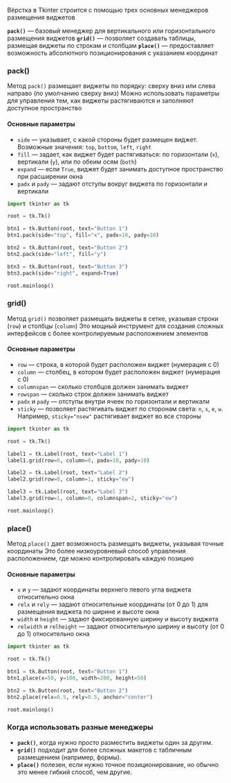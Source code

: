 Вёрстка в Tkinter строится с помощью трех основных менеджеров размещения виджетов

**`pack()`** — базовый менеджер для вертикального или горизонтального размещения виджетов
**`grid()`** — позволяет создавать таблицы, размещая виджеты по строкам и столбцам
**`place()`** — предоставляет возможность абсолютного позиционирования с указанием координат

### pack()
Метод `pack()` размещает виджеты по порядку: сверху вниз или слева направо (по умолчанию сверху вниз)
Можно использовать параметры для управления тем, как виджеты растягиваются и заполняют доступное пространство

#### Основные параметры
- `side` — указывает, с какой стороны будет размещен виджет. Возможные значения: `top`, `bottom`, `left`, `right`
- `fill` — задает, как виджет будет растягиваться: по горизонтали (`x`), вертикали (`y`), или по обеим осям (`both`)
- `expand` — если `True`, виджет будет занимать доступное пространство при расширении окна
- `padx` и `pady` — задают отступы вокруг виджета по горизонтали и вертикали

```python
import tkinter as tk

root = tk.Tk()

btn1 = tk.Button(root, text="Button 1")
btn1.pack(side="top", fill="x", padx=10, pady=10)

btn2 = tk.Button(root, text="Button 2")
btn2.pack(side="left", fill="y")

btn3 = tk.Button(root, text="Button 3")
btn3.pack(side="right", expand=True)

root.mainloop()
```

### grid()
Метод `grid()` позволяет размещать виджеты в сетке, указывая строки (`row`) и столбцы (`column`)
Это мощный инструмент для создания сложных интерфейсов с более контролируемым расположением элементов

#### Основные параметры
- `row` — строка, в которой будет расположен виджет (нумерация с 0)
- `column` — столбец, в котором будет расположен виджет (нумерация с 0)
- `columnspan` — сколько столбцов должен занимать виджет
- `rowspan` — сколько строк должен занимать виджет
- `padx` и `pady` — отступы внутри ячеек по горизонтали и вертикали
- `sticky` — позволяет растягивать виджет по сторонам света: `n`, `s`, `e`, `w`. Например, `sticky="nsew"` растягивает виджет во все стороны

```python
import tkinter as tk

root = tk.Tk()

label1 = tk.Label(root, text="Label 1")
label1.grid(row=0, column=0, padx=10, pady=10)

label2 = tk.Label(root, text="Label 2")
label2.grid(row=0, column=1, sticky="ew")

label3 = tk.Label(root, text="Label 3")
label3.grid(row=1, column=0, columnspan=2, sticky="ew")

root.mainloop()
```

### place()
Метод `place()` дает возможность размещать виджеты, указывая точные координаты
Это более низкоуровневый способ управления расположением, где можно контролировать каждую позицию

#### Основные параметры
- `x` и `y` — задают координаты верхнего левого угла виджета относительно окна
- `relx` и `rely` — задают относительные координаты (от 0 до 1) для размещения виджета по ширине и высоте окна
- `width` и `height` — задают фиксированную ширину и высоту виджета
- `relwidth` и `relheight` — задают относительную ширину и высоту (от 0 до 1) относительно окна

```python
import tkinter as tk

root = tk.Tk()

btn1 = tk.Button(root, text="Button 1")
btn1.place(x=50, y=100, width=200, height=50)

btn2 = tk.Button(root, text="Button 2")
btn2.place(relx=0.5, rely=0.5, anchor="center")

root.mainloop()
```

### Когда использовать разные менеджеры

- **`pack()`**, когда нужно просто разместить виджеты один за другим.
- **`grid()`** подходит для более сложных макетов с табличным размещением (например, формы).
- **`place()`** полезен, если нужно точное позиционирование, но обычно это менее гибкий способ, чем другие.
